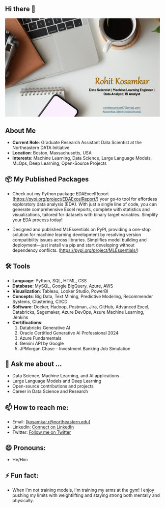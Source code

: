 ## Hi there 👋
<!-- Centering the image using HTML -->
<div align="center">
  <img src="port.png" alt="alt text" style="width: 550px;">
</div>

## About Me

- **Current Role**: Graduate Research Assistant Data Scientist at the Northeastern DATA Initiative
- **Location**: Boston, Massachusetts, USA
- **Interests**: Machine Learning, Data Science, Large Language Models, MLOps,  Deep Learning, Open-Source Projects

## 📦 My Published Packages
- Check out my Python package EDAExcelReport (https://pypi.org/project/EDAExcelReport/) your go-to tool for effortless exploratory data analysis (EDA). With just a single line of code, you can generate comprehensive Excel reports, complete with statistics and visualizations, tailored for datasets with binary target variables. Simplify your EDA process today!

- Designed and published MLEssentials on PyPI, providing a one-stop solution for machine learning development by resolving version compatibility issues across libraries. Simplifies model building and deployment—just install via pip and start developing without dependency conflicts. (https://pypi.org/project/MLEssentials/)

## 🛠️ Tools

- **Language**: Python, SQL, HTML, CSS
- **Database**: MySQL, Google BigQuery, Azure, AWS
- **Visualization**: Tableau, Looker Studio, PowerBI
- **Concepts**: Big Data, Text Mining, Predictive Modeling, Recommender Systems, Clustering, CI/CD
- **Software**: Docker, Hadoop, Postman, Jira, GitHub, Advanced Excel, Databricks, Sagemaker, Azure DevOps, Azure Machine Learning, Jenkins  
- **Certifications**:
  1. Databricks Generative AI
  2. Oracle Certified Generative AI Professional 2024
  3. Azure Fundamentals
  4. Gemini API by Google
  5. JPMorgan Chase – Investment Banking Job Simulation

## 💬 Ask me about ...
- Data Science, Machine Learning, and AI applications
- Large Language Models and Deep Learning
- Open-source contributions and projects
- Career in Data Science and Research

## 📫 How to reach me:
- Email: [kosamkar.r@northeastern.edu]
- LinkedIn: [Connect on LinkedIn](https://www.linkedin.com/in/rohit-kosamkar-177399195/)
- Twitter: [Follow me on Twitter](https://x.com/rohitkosamkar18)

## 😄 Pronouns: 
- He/Him 

## ⚡ Fun fact:
-  When I'm not training models, I'm training my arms at the gym! I enjoy pushing my limits with weightlifting and staying strong both mentally and physically.

<!--
**rohit180497/rohit180497** is a ✨ _special_ ✨ repository because its `README.md` (this file) appears on your GitHub profile.

Here are some ideas to get you started:

- 🔭 I’m currently working on ...
- 🌱 I’m currently learning ...
- 👯 I’m looking to collaborate on ...
- 🤔 I’m looking for help with ...
- 💬 Ask me about ...
- 📫 How to reach me: ...
- 😄 Pronouns: ...
- ⚡ Fun fact: ...
-->
